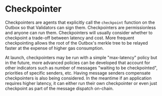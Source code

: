 # Checkpointer

Checkpointers are agents that explicitly call the `checkpoint` function on the Outbox so that Validators can sign them. Checkpointers are permissionless and anyone can run them. Checkpointers will usually consider whether to checkpoint a trade-off between latency and cost. More frequent checkpointing allows the root of the Outbox's merkle tree to be relayed faster at the expense of higher gas consumption.&#x20;

At launch, checkpointers may be run with a simple "max-latency" policy but in the future, more advanced policies can be developed that account for other indicators such as number of messages "waiting to be checkpointed", priorities of specific senders, etc. Having message senders compensate checkpointers is also being considered. In the meantime if an application requires higher latency, it can either run their own checkpointer or even just checkpoint as part of the message dispatch on-chain.
